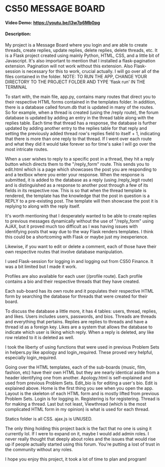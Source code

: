 # CS50 MESSAGE BOARD
#### Video Demo:  https://youtu.be/I3w7p6Mb0pg
#### Description:
My project is a Message Board where you login and are able to create threads, create replies, update replies, delete replies, delete threads, etc.
It is a Flask project created using mainly Python, HTML, CSS, and a little bit of Javascript. It's also important to mention that I installed a flask-pagination extension. Pagination will not
work without this extension. Also Flask-session is necessary for this to work, crucial actually.
I will go over all of the files contained in the folder.
NOTE: TO RUN THE APP, CHANGE YOUR DIRECTORY TO THE PROJECT FOLDER AND TYPE 'flask run' IN THE TERMINAL

To start with, the main file, app.py, contains many routes that direct you to their respective HTML forms contained in the templates folder. In addition, there is a database called forum.db
that is updated in many of the routes. So for example, when a thread is created (using the /reply route), the forum database is updated by adding an entry in the thread table along with the replies table. Each time that thread has a response, the database is further updated by adding another entry to the replies table for that reply and setting the previously added thread row's replies field to itself + 1, indicating that there is more than one reply to that thread. If I went over each route and what they did it would take forever so for time's sake I will go over the most intricate routes.

When a user wishes to reply to a specific post in a thread, they hit a reply button which directs them to the "/reply_form" route. This sends you to edit.html which is a page which showcases the
post you are responding to and a textbox where you enter your response. When the response is submitted, it is added to the database as a reply (using /reply_legit route) and is distinguished as a response to another post through a few of its fields in its respective row. This is so that when the thread template is rendered, the template has the knowledge that the post in question is a REPLY to a pre-existing post. The template will then showcase the post it is replying to along with the reply itself.

It's worth mentioning that I desperately wanted to be able to create replies to previous messages dynamically without the use of "/reply_form" using AJAX, but it proved much too difficult as I was having issues with identifying posts that way due to the way Flask renders templates. I think this could be a shortcoming with Flask or maybe just my inexperience.

Likewise, if you want to edit or delete a comment, each of those have their own respective routes that involve database manipulation.

I used Flask-session for logging in and logging out from CS50 Finance. It was a bit limited but I made it work.

Profiles are also available for each user (/profile route). Each profile contains a bio and their respective threads that they have created.

Each sub-board has its own route and it populates their respective HTML form by searching the database for threads that were created for their board.

To discuss the database a little more, it has 4 tables: users, thread, replies, and likes. Users includes users, passwords, and bios. Threads are threads and everything that pertains. Replies are replies to threads and have a thread id as a foreign key. Likes are a system that allows the database to indicate which user is liking which reply. When a reply is deleted, any like row related to it is deleted as well.

I took the liberty of using functions that were used in previous Problem Sets in helpers.py like apology and login_required. These proved very helpful, especially login_required.

Going over the HTML templates, each of the sub-boards (music, film, fashion, etc) have their own HTML but they are nearly identical aside from a header identifying one from another.
Apology.html is self-explained and used from previous Problem Sets. Edit_bio is for editing a user's bio. Edit is explained above. Home is the first thing you see when you open the app.
Layout is the skeleton of each HTML form and is mostly lifted from previous Problem Sets. Login is for logging in. Registering is for registering. Thread is for making a thread.
Last but not least, Viewthread (which is the most complicated HTML form in my opinion) is what is used for each thread.

Statics folder is all CSS. ajax.js is UNUSED.

The only thing holding this project back is the fact that no one is using it currently lol. If I were to expand on it, maybe I would add admin roles. I never really thought that deeply about
roles and the issues that would rise up if people actually started using this forum. You're putting a lost of trust in the community without any roles.

I hope you enjoy this project, it took a lot of time to plan and program!